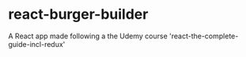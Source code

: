 # react-burger-builder
A React app made following a the Udemy course 'react-the-complete-guide-incl-redux' 

